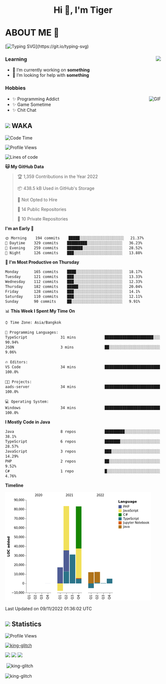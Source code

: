 <h1 align="center">Hi 👋, I'm Tiger</h1>




# ABOUT ME 💬

[![Typing SVG](https://readme-typing-svg.herokuapp.com?color=22F771&vCenter=true&lines=A+perssionate+developer+from+nowhere.)](https://git.io/typing-svg)

<div>
 <img align="right" src="https://spotify-github-profile.vercel.app/api/view?uid=12129734423&cover_image=false&theme=default&bar_color=22d016&bar_color_cover=true" />
 <h3>Learning</h3>
 
 <ul>
  <li>🔭 I’m currently working on <b>something</b></li>
  <li>🤝 I’m looking for help with <b>something</b></li>
 </ul>
 
</div>
<div>
 <h3>Hobbies</h3>
 <img align="right" height="475px"  alt="GIF" src="https://i.pinimg.com/originals/1f/b7/db/1fb7dbee557e5ed509f7517da8a84d58.gif" />
 <ul>
  <li>✨ Programming Addict</li>
  <li>✨ Game Sometime</li>
  <li>✨ Chit Chat</li>
 </ul>
 
</div>



## <img height="40" src="https://raw.githubusercontent.com/innng/innng/master/assets/kyubey.gif"/> WAKA

<!--START_SECTION:waka-->
![Code Time](http://img.shields.io/badge/Code%20Time-1%2C121%20hrs%2030%20mins-blue)

![Profile Views](http://img.shields.io/badge/Profile%20Views-1-blue)

![Lines of code](https://img.shields.io/badge/From%20Hello%20World%20I%27ve%20Written-232%20Thousand%20lines%20of%20code-blue)

**🐱 My GitHub Data** 

> 🏆 1,359 Contributions in the Year 2022
 > 
> 📦 438.5 kB Used in GitHub's Storage 
 > 
> 🚫 Not Opted to Hire
 > 
> 📜 14 Public Repositories 
 > 
> 🔑 10 Private Repositories  
 > 
**I'm an Early 🐤** 

```text
🌞 Morning    194 commits    █████░░░░░░░░░░░░░░░░░░░░   21.37% 
🌆 Daytime    329 commits    █████████░░░░░░░░░░░░░░░░   36.23% 
🌃 Evening    259 commits    ███████░░░░░░░░░░░░░░░░░░   28.52% 
🌙 Night      126 commits    ███░░░░░░░░░░░░░░░░░░░░░░   13.88%

```
📅 **I'm Most Productive on Thursday** 

```text
Monday       165 commits    ████░░░░░░░░░░░░░░░░░░░░░   18.17% 
Tuesday      121 commits    ███░░░░░░░░░░░░░░░░░░░░░░   13.33% 
Wednesday    112 commits    ███░░░░░░░░░░░░░░░░░░░░░░   12.33% 
Thursday     182 commits    █████░░░░░░░░░░░░░░░░░░░░   20.04% 
Friday       128 commits    ███░░░░░░░░░░░░░░░░░░░░░░   14.1% 
Saturday     110 commits    ███░░░░░░░░░░░░░░░░░░░░░░   12.11% 
Sunday       90 commits     ██░░░░░░░░░░░░░░░░░░░░░░░   9.91%

```


📊 **This Week I Spent My Time On** 

```text
⌚︎ Time Zone: Asia/Bangkok

💬 Programming Languages: 
TypeScript               31 mins             ██████████████████████░░░   90.94% 
JSON                     3 mins              ██░░░░░░░░░░░░░░░░░░░░░░░   9.06%

🔥 Editors: 
VS Code                  34 mins             █████████████████████████   100.0%

🐱‍💻 Projects: 
aads-server              34 mins             █████████████████████████   100.0%

💻 Operating System: 
Windows                  34 mins             █████████████████████████   100.0%

```

**I Mostly Code in Java** 

```text
Java                     8 repos             █████████░░░░░░░░░░░░░░░░   38.1% 
TypeScript               6 repos             ███████░░░░░░░░░░░░░░░░░░   28.57% 
JavaScript               3 repos             ███░░░░░░░░░░░░░░░░░░░░░░   14.29% 
PHP                      2 repos             ██░░░░░░░░░░░░░░░░░░░░░░░   9.52% 
C#                       1 repo              █░░░░░░░░░░░░░░░░░░░░░░░░   4.76%

```


**Timeline**

![Chart not found](https://raw.githubusercontent.com/king-glitch/king-glitch/main/charts/bar_graph.png) 


 Last Updated on 09/11/2022 01:36:02 UTC
<!--END_SECTION:waka-->
## <img height="40" src="https://raw.githubusercontent.com/innng/innng/master/assets/kyubey.gif"/> Statistics
![Profile Views](https://komarev.com/ghpvc/?username=king-glitch)  

<p align="left"> 
 <a href="https://github.com/ryo-ma/github-profile-trophy">
  <img src="https://github-profile-trophy.vercel.app/?username=king-glitch&theme=dracula" alt="king-glitch" />
 </a> </p>

![](https://github-profile-summary-cards.vercel.app/api/cards/profile-details?username=king-glitch&theme=dracula)
![](https://github-profile-summary-cards.vercel.app/api/cards/stats?username=king-glitch&theme=dracula) 
![](https://github-profile-summary-cards.vercel.app/api/cards/productive-time?username=king-glitch&theme=dracula)


<p>&nbsp;<img align="center" src="https://github-readme-stats.vercel.app/api?username=king-glitch&theme=dracula" alt="king-glitch" /></p>

<p><img align="center" src="https://github-readme-streak-stats.herokuapp.com/?user=king-glitch&theme=dracula" alt="king-glitch" /></p>
